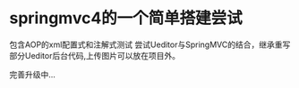 # springmvc4的一个简单搭建尝试
  包含AOP的xml配置式和注解式测试
  尝试Ueditor与SpringMVC的结合，继承重写部分Ueditor后台代码,上传图片可以放在项目外。
  
  
  完善升级中...
